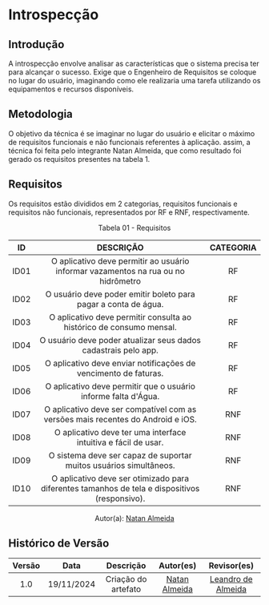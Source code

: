 # Introspecção

## Introdução
A introspecção envolve analisar as características que o sistema precisa ter para alcançar o sucesso. Exige que o Engenheiro de Requisitos se coloque no lugar do usuário, imaginando como ele realizaria uma tarefa utilizando os equipamentos e recursos disponíveis.

## Metodologia
O objetivo da técnica é se imaginar no lugar do usuário e elicitar o máximo de requisitos funcionais e não funcionais referentes à aplicação. assim, a técnica foi feita pelo integrante Natan Almeida, que como resultado foi gerado os requisitos presentes na tabela 1.  

## Requisitos
Os requisitos estão divididos em 2 categorias, requisitos funcionais e requisitos não funcionais, representados por RF e RNF, respectivamente.
<center>
<figcaption>Tabela 01 - Requisitos </figcaption>
</center>

| ID  | DESCRIÇÃO                                                             | CATEGORIA |
| :-: | :-------------------------------------------------------------------: | :-------: |
| ID01| O aplicativo deve permitir ao usuário informar vazamentos na rua ou no hidrômetro | RF |
| ID02| O usuário deve poder emitir boleto para pagar a conta de água.        | RF        |
| ID03| O aplicativo deve permitir consulta ao histórico de consumo mensal.   | RF        |
| ID04| O usuário deve poder atualizar seus dados cadastrais pelo app.        | RF        |
| ID05| O aplicativo deve enviar notificações de vencimento de faturas.       | RF        |
| ID06| O aplicativo deve permitir que o usuário informe falta d'Água.        | RF        |
| ID07| O aplicativo deve ser compatível com as versões mais recentes do Android e iOS. | RNF |
| ID08| O aplicativo deve ter uma interface intuitiva e fácil de usar.        | RNF |
| ID09| O sistema deve ser capaz de suportar muitos usuários simultâneos.     | RNF |
| ID10| O aplicativo deve ser otimizado para diferentes tamanhos de tela e dispositivos (responsivo). | RNF |

<center>
Autor(a): <a href="https://github.com/natanalmeida03" target = "_blank">Natan Almeida</a>
</center>

## Histórico de Versão

| Versão |    Data    |      Descrição       |       Autor(es)       |     Revisor(es)     |
| :-----: | :--------: | :------------------: | :-------------------: | :-----------------: |
|  1.0   | 19/11/2024 | Criação do artefato |[Natan Almeida](https://github.com/natanalmeida03) | [Leandro de Almeida](https://github.com/leomitx10)  |